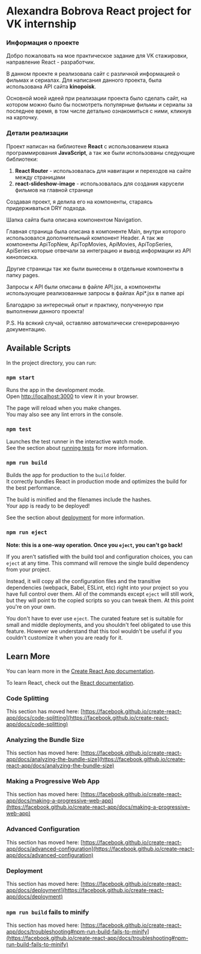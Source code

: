 # Alexandra Bobrova React project for VK internship

### Информация о проекте

Добро пожаловать на мое практическое задание для VK стажировки, направление React - разработчик.

В данном проекте я реализовала сайт с различной информацией о фильмах и сериалах. Для написания данного проекта, была использована API сайта **kinopoisk**. 

Основной моей идеей при реализации проекта было сделать сайт, на котором можно было бы посмотреть популярные фильмы и сериалы за последнее время, в том числе детально ознакомиться с ними, кликнув на карточку.

### Детали реализации

Проект написан на библиотеке **React** с использованием языка программирования **JavaScript**, а так же были использованы следующие библиотеки:
1. **React Router** - использовалась для навигации и переходов на сайте между страницами
2. **react-slideshow-image** - использовалась для создания карусели фильмов на главной странице

Создавая проект, я делила его на компоненты, стараясь придерживаться DRY подхода.

Шапка сайта была описана компонентом Navigation.

Главная страница была описана в компоненте Main, внутри которого использовался дополнительный компонент Header. А так же компоненты ApiTopNew, ApiTopMovies, ApiMovies, ApiTopSeries, ApiSeries которые отвечали за интеграцию и вывод информации из API кинопоиска.

Другие страницы так же были вынесены в отдельные компоненты в папку pages.

Запросы к API были описаны в файле API.jsx, а компоненты использующие реализованные запросы в файлах Api*.jsx в папке api

Благодарю за интересный опыт и практику, полученную при выполнении данного проекта!


P.S. На всякий случай, оставляю автоматически сгенерированную документацию.

## Available Scripts

In the project directory, you can run:

### `npm start`

Runs the app in the development mode.\
Open [http://localhost:3000](http://localhost:3000) to view it in your browser.

The page will reload when you make changes.\
You may also see any lint errors in the console.

### `npm test`

Launches the test runner in the interactive watch mode.\
See the section about [running tests](https://facebook.github.io/create-react-app/docs/running-tests) for more information.

### `npm run build`

Builds the app for production to the `build` folder.\
It correctly bundles React in production mode and optimizes the build for the best performance.

The build is minified and the filenames include the hashes.\
Your app is ready to be deployed!

See the section about [deployment](https://facebook.github.io/create-react-app/docs/deployment) for more information.

### `npm run eject`

**Note: this is a one-way operation. Once you `eject`, you can't go back!**

If you aren't satisfied with the build tool and configuration choices, you can `eject` at any time. This command will remove the single build dependency from your project.

Instead, it will copy all the configuration files and the transitive dependencies (webpack, Babel, ESLint, etc) right into your project so you have full control over them. All of the commands except `eject` will still work, but they will point to the copied scripts so you can tweak them. At this point you're on your own.

You don't have to ever use `eject`. The curated feature set is suitable for small and middle deployments, and you shouldn't feel obligated to use this feature. However we understand that this tool wouldn't be useful if you couldn't customize it when you are ready for it.

## Learn More

You can learn more in the [Create React App documentation](https://facebook.github.io/create-react-app/docs/getting-started).

To learn React, check out the [React documentation](https://reactjs.org/).

### Code Splitting

This section has moved here: [https://facebook.github.io/create-react-app/docs/code-splitting](https://facebook.github.io/create-react-app/docs/code-splitting)

### Analyzing the Bundle Size

This section has moved here: [https://facebook.github.io/create-react-app/docs/analyzing-the-bundle-size](https://facebook.github.io/create-react-app/docs/analyzing-the-bundle-size)

### Making a Progressive Web App

This section has moved here: [https://facebook.github.io/create-react-app/docs/making-a-progressive-web-app](https://facebook.github.io/create-react-app/docs/making-a-progressive-web-app)

### Advanced Configuration

This section has moved here: [https://facebook.github.io/create-react-app/docs/advanced-configuration](https://facebook.github.io/create-react-app/docs/advanced-configuration)

### Deployment

This section has moved here: [https://facebook.github.io/create-react-app/docs/deployment](https://facebook.github.io/create-react-app/docs/deployment)

### `npm run build` fails to minify

This section has moved here: [https://facebook.github.io/create-react-app/docs/troubleshooting#npm-run-build-fails-to-minify](https://facebook.github.io/create-react-app/docs/troubleshooting#npm-run-build-fails-to-minify)
